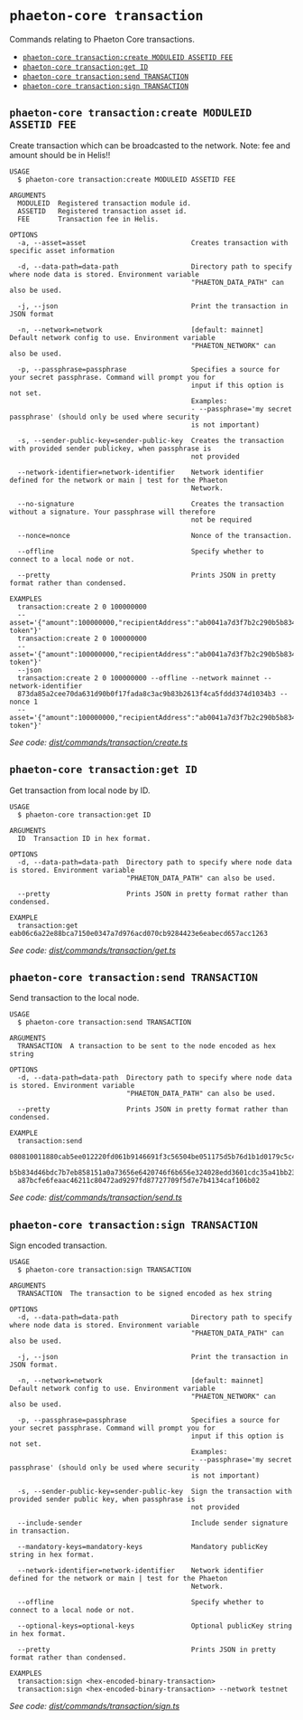 `phaeton-core transaction`
==========================

Commands relating to Phaeton Core transactions.

* [`phaeton-core transaction:create MODULEID ASSETID FEE`](#phaeton-core-transactioncreate-moduleid-assetid-fee)
* [`phaeton-core transaction:get ID`](#phaeton-core-transactionget-id)
* [`phaeton-core transaction:send TRANSACTION`](#phaeton-core-transactionsend-transaction)
* [`phaeton-core transaction:sign TRANSACTION`](#phaeton-core-transactionsign-transaction)

## `phaeton-core transaction:create MODULEID ASSETID FEE`

Create transaction which can be broadcasted to the network. Note: fee and amount should be in Helis!!

```
USAGE
  $ phaeton-core transaction:create MODULEID ASSETID FEE

ARGUMENTS
  MODULEID  Registered transaction module id.
  ASSETID   Registered transaction asset id.
  FEE       Transaction fee in Helis.

OPTIONS
  -a, --asset=asset                          Creates transaction with specific asset information

  -d, --data-path=data-path                  Directory path to specify where node data is stored. Environment variable
                                             "PHAETON_DATA_PATH" can also be used.

  -j, --json                                 Print the transaction in JSON format

  -n, --network=network                      [default: mainnet] Default network config to use. Environment variable
                                             "PHAETON_NETWORK" can also be used.

  -p, --passphrase=passphrase                Specifies a source for your secret passphrase. Command will prompt you for
                                             input if this option is not set.
                                             Examples:
                                             - --passphrase='my secret passphrase' (should only be used where security
                                             is not important)

  -s, --sender-public-key=sender-public-key  Creates the transaction with provided sender publickey, when passphrase is
                                             not provided

  --network-identifier=network-identifier    Network identifier defined for the network or main | test for the Phaeton
                                             Network.

  --no-signature                             Creates the transaction without a signature. Your passphrase will therefore
                                             not be required

  --nonce=nonce                              Nonce of the transaction.

  --offline                                  Specify whether to connect to a local node or not.

  --pretty                                   Prints JSON in pretty format rather than condensed.

EXAMPLES
  transaction:create 2 0 100000000 
  --asset='{"amount":100000000,"recipientAddress":"ab0041a7d3f7b2c290b5b834d46bdc7b7eb85815","data":"send token"}'
  transaction:create 2 0 100000000 
  --asset='{"amount":100000000,"recipientAddress":"ab0041a7d3f7b2c290b5b834d46bdc7b7eb85815","data":"send token"}' 
  --json
  transaction:create 2 0 100000000 --offline --network mainnet --network-identifier 
  873da85a2cee70da631d90b0f17fada8c3ac9b83b2613f4ca5fddd374d1034b3 --nonce 1 
  --asset='{"amount":100000000,"recipientAddress":"ab0041a7d3f7b2c290b5b834d46bdc7b7eb85815","data":"send token"}'
```

_See code: [dist/commands/transaction/create.ts](https://github.com/Phaeton-Blockchain/plaak-phaeton-core/blob/v0.0.9/dist/commands/transaction/create.ts)_

## `phaeton-core transaction:get ID`

Get transaction from local node by ID.

```
USAGE
  $ phaeton-core transaction:get ID

ARGUMENTS
  ID  Transaction ID in hex format.

OPTIONS
  -d, --data-path=data-path  Directory path to specify where node data is stored. Environment variable
                             "PHAETON_DATA_PATH" can also be used.

  --pretty                   Prints JSON in pretty format rather than condensed.

EXAMPLE
  transaction:get eab06c6a22e88bca7150e0347a7d976acd070cb9284423e6eabecd657acc1263
```

_See code: [dist/commands/transaction/get.ts](https://github.com/Phaeton-Blockchain/plaak-phaeton-core/blob/v0.0.9/dist/commands/transaction/get.ts)_

## `phaeton-core transaction:send TRANSACTION`

Send transaction to the local node.

```
USAGE
  $ phaeton-core transaction:send TRANSACTION

ARGUMENTS
  TRANSACTION  A transaction to be sent to the node encoded as hex string

OPTIONS
  -d, --data-path=data-path  Directory path to specify where node data is stored. Environment variable
                             "PHAETON_DATA_PATH" can also be used.

  --pretty                   Prints JSON in pretty format rather than condensed.

EXAMPLE
  transaction:send 
  080810011880cab5ee012220fd061b9146691f3c56504be051175d5b76d1b1d0179c5c4370e18534c58821222a2408641214ab0041a7d3f7b2c290
  b5b834d46bdc7b7eb858151a0a73656e6420746f6b656e324028edd3601cdc35a41bb23415a0d9f3c3e9cf188d9971adf18742cea39d58aa84809a
  a87bcfe6feaac46211c80472ad9297fd87727709f5d7e7b4134caf106b02
```

_See code: [dist/commands/transaction/send.ts](https://github.com/Phaeton-Blockchain/plaak-phaeton-core/blob/v0.0.9/dist/commands/transaction/send.ts)_

## `phaeton-core transaction:sign TRANSACTION`

Sign encoded transaction.

```
USAGE
  $ phaeton-core transaction:sign TRANSACTION

ARGUMENTS
  TRANSACTION  The transaction to be signed encoded as hex string

OPTIONS
  -d, --data-path=data-path                  Directory path to specify where node data is stored. Environment variable
                                             "PHAETON_DATA_PATH" can also be used.

  -j, --json                                 Print the transaction in JSON format.

  -n, --network=network                      [default: mainnet] Default network config to use. Environment variable
                                             "PHAETON_NETWORK" can also be used.

  -p, --passphrase=passphrase                Specifies a source for your secret passphrase. Command will prompt you for
                                             input if this option is not set.
                                             Examples:
                                             - --passphrase='my secret passphrase' (should only be used where security
                                             is not important)

  -s, --sender-public-key=sender-public-key  Sign the transaction with provided sender public key, when passphrase is
                                             not provided

  --include-sender                           Include sender signature in transaction.

  --mandatory-keys=mandatory-keys            Mandatory publicKey string in hex format.

  --network-identifier=network-identifier    Network identifier defined for the network or main | test for the Phaeton
                                             Network.

  --offline                                  Specify whether to connect to a local node or not.

  --optional-keys=optional-keys              Optional publicKey string in hex format.

  --pretty                                   Prints JSON in pretty format rather than condensed.

EXAMPLES
  transaction:sign <hex-encoded-binary-transaction>
  transaction:sign <hex-encoded-binary-transaction> --network testnet
```

_See code: [dist/commands/transaction/sign.ts](https://github.com/Phaeton-Blockchain/plaak-phaeton-core/blob/v0.0.9/dist/commands/transaction/sign.ts)_
